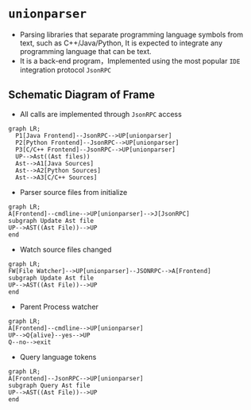 # `unionparser`
- Parsing libraries that separate programming language symbols from text, such as C++/Java/Python,  It is expected to integrate any programming language that can be text.
- It is a back-end program，Implemented using the most popular `IDE` integration protocol `JsonRPC`



## Schematic Diagram of Frame
- All calls are implemented through `JsonRPC` access
```mermaid
graph LR;
  P1[Java Frontend]--JsonRPC-->UP[unionparser]
  P2[Python Frontend]--JsonRPC-->UP[unionparser]
  P3[C/C++ Frontend]--JsonRPC-->UP[unionparser]
  UP-->Ast((Ast files))
  Ast-->A1[Java Sources]
  Ast-->A2[Python Sources]
  Ast-->A3[C/C++ Sources]
```

- Parser source files from initialize

```mermaid
graph LR;
A[Frontend]--cmdline-->UP[unionparser]-->J[JsonRPC]
subgraph Update Ast file
UP-->AST((Ast File))-->UP
end
```

- Watch source files changed

```mermaid
graph LR;
FW[File Watcher]-->UP[unionparser]--JSONRPC-->A[Frontend]
subgraph Update Ast file
UP-->AST((Ast File))-->UP
end
```

- Parent Process watcher

```mermaid
graph LR;
A[Frontend]--cmdline-->UP[unionparser]
UP-->Q{alive}--yes-->UP
Q--no-->exit
```

- Query language tokens

```mermaid
graph LR;
A[Frontend]--JsonRPC-->UP[unionparser]
subgraph Query Ast file
UP-->AST((Ast File))-->UP
end
```